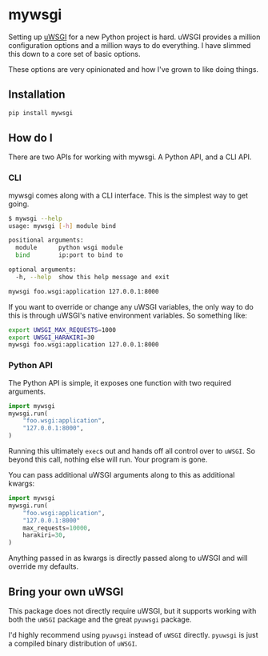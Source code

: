 # mywsgi

Setting up [uWSGI](https://uwsgi-docs.readthedocs.io/) for a new Python project is hard. uWSGI provides a million configuration options
and a million ways to do everything. I have slimmed this down to a core set of basic options.

These options are very opinionated and how I've grown to like doing things.

## Installation

```sh
pip install mywsgi
```

## How do I

There are two APIs for working with mywsgi. A Python API, and a CLI API.

### CLI

mywsgi comes along with a CLI interface. This is the simplest way to get going.

```sh
$ mywsgi --help
usage: mywsgi [-h] module bind

positional arguments:
  module      python wsgi module
  bind        ip:port to bind to

optional arguments:
  -h, --help  show this help message and exit
```

```sh
mywsgi foo.wsgi:application 127.0.0.1:8000
```

If you want to override or change any uWSGI variables, the only way to do this is through
uWSGI's native environment variables. So something like:

```sh
export UWSGI_MAX_REQUESTS=1000
export UWSGI_HARAKIRI=30
mywsgi foo.wsgi:application 127.0.0.1:8000
```


### Python API

The Python API is simple, it exposes one function with two required arguments.

```python
import mywsgi
mywsgi.run(
    "foo.wsgi:application",
    "127.0.0.1:8000",
)
```

Running this ultimately `exec`s out and hands off all control over to `uWSGI`. So beyond this call,
nothing else will run. Your program is gone.

You can pass additional uWSGI arguments along to this as additional kwargs:

```python
import mywsgi
mywsgi.run(
    "foo.wsgi:application",
    "127.0.0.1:8000"
    max_requests=10000,
    harakiri=30,
)
```

Anything passed in as kwargs is directly passed along to uWSGI and will override my defaults.

## Bring your own uWSGI

This package does not directly require uWSGI, but it supports working with both the `uWSGI` package and the great `pyuwsgi` package.

I'd highly recommend using `pyuwsgi` instead of `uWSGI` directly. `pyuwsgi` is just a compiled binary distribution of `uWSGI`.

